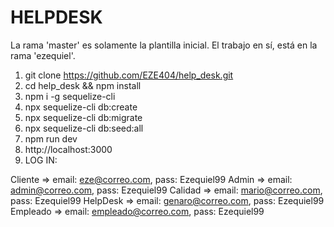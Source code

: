 # HELPDESK

La rama 'master' es solamente la plantilla inicial. El trabajo en sí, está en la rama 'ezequiel'.

1. git clone https://github.com/EZE404/help_desk.git
2. cd help_desk && npm install
3. npm i -g sequelize-cli
4. npx sequelize-cli db:create
5. npx sequelize-cli db:migrate
6. npx sequelize-cli db:seed:all
7. npm run dev
8. http://localhost:3000
9. LOG IN:

Cliente => email: eze@correo.com, pass: Ezequiel99
Admin => email: admin@correo.com, pass: Ezequiel99
Calidad => email: mario@correo.com, pass: Ezequiel99
HelpDesk => email: genaro@correo.com, pass: Ezequiel99
Empleado => email: empleado@correo.com, pass: Ezequiel99